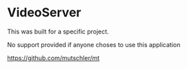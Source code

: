 # VideoServer

This was built for a specific project.

No support provided if anyone choses to use this application

https://github.com/mutschler/mt
